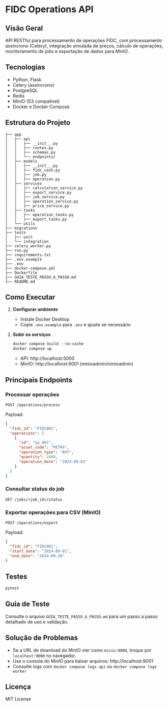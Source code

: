# FIDC Operations API

## Visão Geral
API RESTful para processamento de operações FIDC, com processamento assíncrono (Celery), integração simulada de preços, cálculo de operações, monitoramento de jobs e exportação de dados para MinIO.

## Tecnologias
- Python, Flask
- Celery (assíncrono)
- PostgreSQL
- Redis
- MinIO (S3 compatível)
- Docker e Docker Compose

## Estrutura do Projeto
```
├── app
│   ├── api
│   │   ├── __init__.py
│   │   ├── routes.py
│   │   ├── schemas.py
│   │   └── endpoints/
│   ├── models
│   │   ├── __init__.py
│   │   ├── fidc_cash.py
│   │   ├── job.py
│   │   ├── operation.py
│   ├── services
│   │   ├── calculation_service.py
│   │   ├── export_service.py
│   │   ├── job_service.py
│   │   ├── operation_service.py
│   │   ├── price_service.py
│   ├── tasks
│   │   ├── operation_tasks.py
│   │   ├── export_tasks.py
│   └── utils
├── migrations
├── tests
│   ├── unit
│   └── integration
├── celery_worker.py
├── run.py
├── requirements.txt
├── .env.example
├── .env
├── docker-compose.yml
├── Dockerfile
├── GUIA_TESTE_PASSO_A_PASSO.md
├── README.md
```

## Como Executar

1. **Configurar ambiente**
   - Instale Docker Desktop
   - Copie `.env.example` para `.env` e ajuste se necessário

2. **Subir os serviços**
   ```powershell
   docker compose build --no-cache
   docker compose up
   ```
   - API: http://localhost:5000
   - MinIO: http://localhost:9001 (minioadmin/minioadmin)

## Principais Endpoints

### Processar operações
```http
POST /operations/process
```
Payload:
```json
{
  "fidc_id": "FIDC001",
  "operations": [
    {
      "id": "op_001",
      "asset_code": "PETR4",
      "operation_type": "BUY",
      "quantity": 1000,
      "operation_date": "2024-09-01"
    }
  ]
}
```

### Consultar status do job
```http
GET /jobs/<job_id>/status
```

### Exportar operações para CSV (MinIO)
```http
POST /operations/export
```
Payload:
```json
{
  "fidc_id": "FIDC001",
  "start_date": "2024-09-01",
  "end_date": "2024-09-30"
}
```

## Testes
```powershell
pytest
```

## Guia de Teste
Consulte o arquivo `GUIA_TESTE_PASSO_A_PASSO.md` para um passo a passo detalhado de uso e validação.

## Solução de Problemas
- Se a URL de download do MinIO vier como `minio:9000`, troque por `localhost:9000` no navegador.
- Use o console do MinIO para baixar arquivos: http://localhost:9001
- Consulte logs com `docker compose logs api` ou `docker compose logs worker`

## Licença
MIT License
